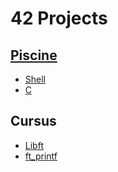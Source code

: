 # 42 Projects

## [Piscine](./piscine/)

- [Shell](./piscine/shell/)
- [C](./piscine/c/)

## Cursus

- [Libft](./cursus/00-libft/)
- [ft_printf](./cursus/01-ft_printf/)
